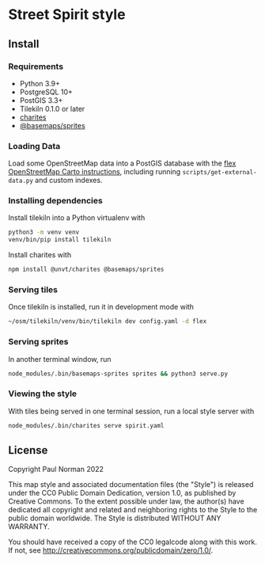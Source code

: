 # Street Spirit style

## Install

### Requirements

- Python 3.9+
- PostgreSQL 10+
- PostGIS 3.3+
- Tilekiln 0.1.0 or later
- [charites](https://github.com/unvt/charites)
- [@basemaps/sprites](https://www.npmjs.com/package/@basemaps/sprites)

### Loading Data

Load some OpenStreetMap data into a PostGIS database with the [flex OpenStreetMap Carto instructions](https://github.com/gravitystorm/openstreetmap-carto/blob/7c75f348c4ffc706f3d0fcd67572ab8ba5ade864/INSTALL.md#openstreetmap-data), including running `scripts/get-external-data.py` and custom indexes.

### Installing dependencies

Install tilekiln into a Python virtualenv with

```sh
python3 -m venv venv
venv/bin/pip install tilekiln
```

Install charites with

```sh
npm install @unvt/charites @basemaps/sprites
```


### Serving tiles

Once tilekiln is installed, run it in development mode with

```sh
~/osm/tilekiln/venv/bin/tilekiln dev config.yaml -d flex
```

### Serving sprites

In another terminal window, run

```sh
node_modules/.bin/basemaps-sprites sprites && python3 serve.py
```

### Viewing the style

With tiles being served in one terminal session, run a local style server with

```sh
node_modules/.bin/charites serve spirit.yaml
```

## License

Copyright Paul Norman 2022

This map style and associated documentation files (the "Style") is
released under the CC0 Public Domain Dedication, version 1.0, as
published by Creative Commons. To the extent possible under law, the
author(s) have dedicated all copyright and related and neighboring
rights to the Style to the public domain worldwide. The Style is
distributed WITHOUT ANY WARRANTY.

You should have received a copy of the CC0 legalcode along with this
work. If not, see <http://creativecommons.org/publicdomain/zero/1.0/>.
